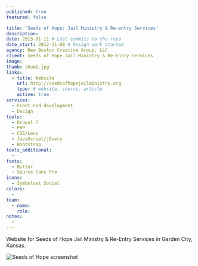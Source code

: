 ```yaml
---
published: true
featured: false

title: 'Seeds of Hope: Jail Ministry & Re-entry Services'
description:
date: 2013-01-11 # Last commits to the repo
date_start: 2012-11-08 # Design work started
agency: New Boston Creative Group, LLC
client: Seeds of Hope Jail Ministry & Re-Entry Services
image:
thumb: thumb.jpg
links:
  - title: Website
    url: http://seedsofhopejailministry.org
    type: # website, source, article
    active: true
services:
  - Front-end development
  - Design
tools:
  - Drupal 7
  - PHP
  - CSS/Less
  - JavaScript/jQuery
  - Bootstrap
tools_additional:
  -
fonts:
  - Bitter
  - Source Sans Pro
icons:
  - Symbolset Social
colors:
  -
team:
  - name:
    role:
notes:
  -
---
```


Website for Seeds of Hope Jail Ministry & Re-Entry Services in Garden City, Kansas.

![Seeds of Hope screenshot](image.jpg)
